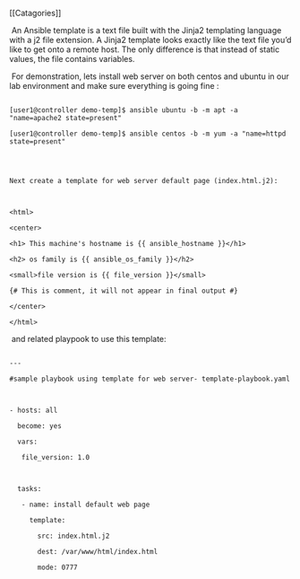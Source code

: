 [[Catagories]] 

 An Ansible template is a text file built with the Jinja2 templating language with a j2 file extension. A Jinja2 template looks exactly like the text file you’d like to get onto a remote host. The only difference is that instead of static values, the file contains variables.

 For demonstration, lets install web server on both centos and ubuntu in our lab environment and make sure everything is going fine :



~~~~

[user1@controller demo-temp]$ ansible ubuntu -b -m apt -a "name=apache2 state=present"

[user1@controller demo-temp]$ ansible centos -b -m yum -a "name=httpd state=present"

  
  

Next create a template for web server default page (index.html.j2):

  

<html>

<center>

<h1> This machine's hostname is {{ ansible_hostname }}</h1>

<h2> os family is {{ ansible_os_family }}</h2>

<small>file version is {{ file_version }}</small>

{# This is comment, it will not appear in final output #}

</center>

</html>

~~~~

 and related playpook to use this template:

  

~~~~

---

#sample playbook using template for web server- template-playbook.yaml

  

- hosts: all

  become: yes

  vars:

   file_version: 1.0

  

  tasks:

   - name: install default web page

     template:

       src: index.html.j2

       dest: /var/www/html/index.html

       mode: 0777

  
  

~~~~